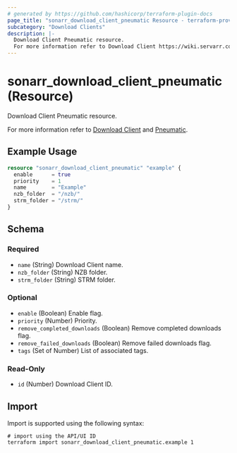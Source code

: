 ```yaml
---
# generated by https://github.com/hashicorp/terraform-plugin-docs
page_title: "sonarr_download_client_pneumatic Resource - terraform-provider-sonarr"
subcategory: "Download Clients"
description: |-
  Download Client Pneumatic resource.
  For more information refer to Download Client https://wiki.servarr.com/sonarr/settings#download-clients and Pneumatic https://wiki.servarr.com/sonarr/supported#pneumatic.
---
```


# sonarr_download_client_pneumatic (Resource)

<!-- subcategory:Download Clients -->Download Client Pneumatic resource.
For more information refer to [Download Client](https://wiki.servarr.com/sonarr/settings#download-clients) and [Pneumatic](https://wiki.servarr.com/sonarr/supported#pneumatic).

## Example Usage

```terraform
resource "sonarr_download_client_pneumatic" "example" {
  enable      = true
  priority    = 1
  name        = "Example"
  nzb_folder  = "/nzb/"
  strm_folder = "/strm/"
}
```

<!-- schema generated by tfplugindocs -->
## Schema

### Required

- `name` (String) Download Client name.
- `nzb_folder` (String) NZB folder.
- `strm_folder` (String) STRM folder.

### Optional

- `enable` (Boolean) Enable flag.
- `priority` (Number) Priority.
- `remove_completed_downloads` (Boolean) Remove completed downloads flag.
- `remove_failed_downloads` (Boolean) Remove failed downloads flag.
- `tags` (Set of Number) List of associated tags.

### Read-Only

- `id` (Number) Download Client ID.

## Import

Import is supported using the following syntax:

```shell
# import using the API/UI ID
terraform import sonarr_download_client_pneumatic.example 1
```
